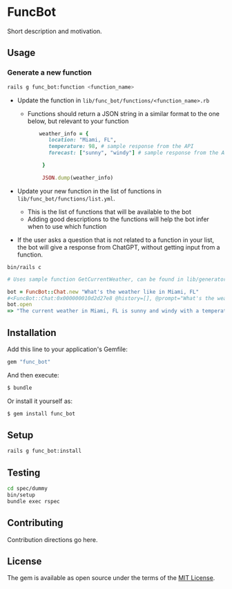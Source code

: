# FuncBot

Short description and motivation.

## Usage

### Generate a new function

```bash
rails g func_bot:function <function_name>
```

- Update the function in `lib/func_bot/functions/<function_name>.rb`

  - Functions should return a JSON string in a similar format to the one below, but relevant to your function

  ```ruby
         weather_info = {
            location: "Miami, FL",
            temperature: 98, # sample response from the API
            forecast: ["sunny", "windy"] # sample response from the API

          }

          JSON.dump(weather_info)
  ```

- Update your new function in the list of functions in `lib/func_bot/functions/list.yml`.
  - This is the list of functions that will be available to the bot
  - Adding good descriptions to the functions will help the bot infer when to use which function
- If the user asks a question that is not related to a function in your list, the bot will give a response from ChatGPT, without getting input from a function.

`bin/rails c`

```ruby
# Uses sample function GetCurrentWeather, can be found in lib/generators/func_bot/templates/get_current_weather.rb

bot = FuncBot::Chat.new "What's the weather like in Miami, FL"
#<FuncBot::Chat:0x000000010d2d27e8 @history=[], @prompt="What's the weather like in Miami, FL", @role="user">
bot.open
=> "The current weather in Miami, FL is sunny and windy with a temperature of 98 degrees Fahrenheit."

```

## Installation

Add this line to your application's Gemfile:

```ruby
gem "func_bot"
```

And then execute:

```bash
$ bundle
```

Or install it yourself as:

```bash
$ gem install func_bot
```

## Setup

```bash
rails g func_bot:install

```

## Testing

```bash
cd spec/dummy
bin/setup
bundle exec rspec
```

## Contributing

Contribution directions go here.

## License

The gem is available as open source under the terms of the [MIT License](https://opensource.org/licenses/MIT).
